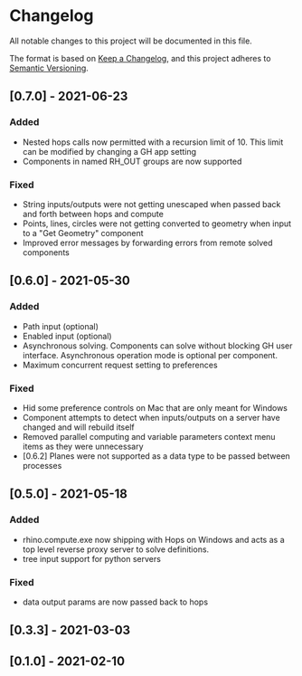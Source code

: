 # Changelog
All notable changes to this project will be documented in this file.

The format is based on [Keep a Changelog](https://keepachangelog.com/en/1.0.0/),
and this project adheres to [Semantic Versioning](https://semver.org/spec/v2.0.0.html).

## [0.7.0] - 2021-06-23
### Added
- Nested hops calls now permitted with a recursion limit of 10. This limit can be modified by changing a GH app setting
- Components in named RH_OUT groups are now supported

### Fixed
- String inputs/outputs were not getting unescaped when passed back and forth between hops and compute
- Points, lines, circles were not getting converted to geometry when input to a "Get Geometry" component
- Improved error messages by forwarding errors from remote solved components

## [0.6.0] - 2021-05-30
### Added
- Path input (optional)
- Enabled input (optional)
- Asynchronous solving. Components can solve without blocking GH user interface. Asynchronous operation mode is optional per component.
- Maximum concurrent request setting to preferences

### Fixed
- Hid some preference controls on Mac that are only meant for Windows
- Component attempts to detect when inputs/outputs on a server have changed and will rebuild itself
- Removed parallel computing and variable parameters context menu items as they were unnecessary
- [0.6.2] Planes were not supported as a data type to be passed between processes

## [0.5.0] - 2021-05-18
### Added
- rhino.compute.exe now shipping with Hops on Windows and acts as a top level reverse proxy server to solve definitions.
- tree input support for python servers

### Fixed
- data output params are now passed back to hops

## [0.3.3] - 2021-03-03
## [0.1.0] - 2021-02-10
